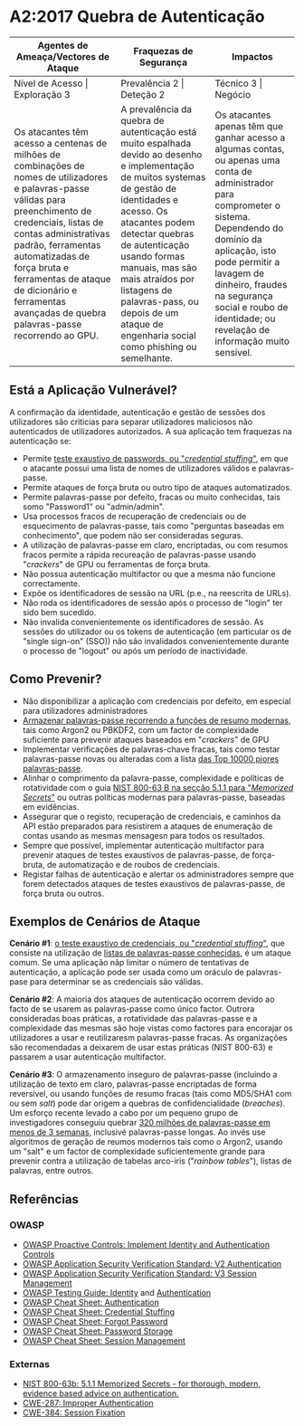 # A2:2017 Quebra de Autenticação

| Agentes de Ameaça/Vectores de Ataque | Fraquezas de Segurança           | Impactos               |
| -- | -- | -- |
| Nível de Acesso \| Exploração 3 | Prevalência 2 \| Deteção 2 | Técnico 3 \| Negócio |
| Os atacantes têm acesso a centenas de milhões de combinações de nomes de utilizadores e palavras-passe válidas para preenchimento de credenciais, listas de contas administrativas padrão, ferramentas automatizadas de força bruta e ferramentas de ataque de dicionário e ferramentas avançadas de quebra palavras-passe recorrendo ao GPU.  | A prevalência da quebra de autenticação está muito espalhada devido ao desenho e implementação de muitos systemas de gestão de identidades e acesso. Os atacantes podem detectar quebras de autenticação usando formas manuais, mas são mais atraídos por listagens de palavras-pass, ou depois de um ataque de engenharia social como phishing ou semelhante. | Os atacantes apenas têm que ganhar acesso a algumas contas, ou apenas uma conta de administrador para comprometer o sistema. Dependendo do domínio da aplicação, isto pode permitir a lavagem de dinheiro, fraudes na segurança social e roubo de identidade; ou revelação de informação muito sensível. |

## Está a Aplicação Vulnerável?

A confirmação da identidade, autenticação e gestão de sessões dos utilizadores são criticias para separar utilizadores maliciosos não autenticados de utilizadores autorizados. A sua aplicação tem fraquezas na autenticação se:

* Permite [teste exaustivo de passwords, ou "*credential stuffing*"](https://www.owasp.org/index.php/Credential_stuffing), em que o atacante possui uma lista de nomes de utilizadores válidos e palavras-passe.
* Permite ataques de força bruta ou outro tipo de ataques automatizados.
* Permite palavras-passe por defeito, fracas ou muito conhecidas, tais somo "Password1" ou "admin/admin".
* Usa processos fracos de recuperação de credenciais ou de esquecimento de palavras-passe, tais como "perguntas baseadas em conhecimento", que podem não ser consideradas seguras.
* A utilização de palavras-passe em claro, encriptadas, ou com resumos fracos permite a rápida recureação de palavras-passe usando "*crackers*" de GPU ou ferramentas de força bruta.
* Não possua autenticação multifactor ou que a mesma não funcione correctamente.
* Expõe os identificadores de sessão na URL (p.e., na reescrita de URLs).
* Não roda os identificadores de sessão após o processo de "login" ter sido bem sucedido.
* Não invalida convenientemente os identificadores de sessão. As sessões do utilizador ou os tokens de autenticação (em particular os de "single sign-on" (SSO)) não são invalidados convenientemente durante o processo de "logout" ou após um período de inactividade.

## Como Prevenir?

* Não disponibilizar a aplicação com credenciais por defeito, em especial para utilizadores administradores
* [Armazenar palavras-passe recorrendo a funções de resumo modernas](https://www.owasp.org/index.php/Password_Storage_Cheat_Sheet#Leverage_an_adaptive_one-way_function), tais como Argon2 ou PBKDF2, com um factor de complexidade suficiente para prevenir ataques baseados em "*crackers*" de GPU
* Implementar verificações de palavras-chave fracas, tais como testar palavras-passe novas ou alteradas com a lista [das Top 10000 piores palavras-passe](https://github.com/danielmiessler/SecLists/tree/master/Passwords).
* Alinhar o comprimento da palavra-passe, complexidade e políticas de rotatividade com o guia [NIST 800-63 B na secção 5.1.1 para "*Memorized Secrets*"](https://pages.nist.gov/800-63-3/sp800-63b.html#memsecret) ou outras políticas modernas para palavras-passe, baseadas em evidências.
* Assegurar que o registo, recuperação de credenciais, e caminhos da API estão preparados para resistirem a ataques de enumeração de contas usando as mesmas mensagesn para todos os resultados.
* Sempre que possível, implementar autenticação multifactor para prevenir ataques de testes exaustivos de palavras-passe, de força-bruta, de automatização e de roubos de credenciais.
* Registar falhas de autenticação e alertar os administradores sempre que forem detectados ataques de testes exaustivos de palavras-passe, de força bruta ou outros.

## Exemplos de Cenários de Ataque

**Cenário #1**: [o teste exaustivo de credenciais, ou "*credential stuffing*"](https://www.owasp.org/index.php/Credential_stuffing), que consiste na utilização de [listas de palavras-passe conhecidas](https://github.com/danielmiessler/SecLists), é um ataque comum. Se uma aplicação nãp limitar o número de tentativas de autenticação, a aplicação pode ser usada como um oráculo de palavras-pase para determinar se as credenciais são válidas.

**Cenário #2**: A maioria dos ataques de autenticação ocorrem devido ao facto de se usarem as palavras-passe como único factor. Outrora consideradas boas práticas, a rotatividade das palavras-passe e a complexidade das mesmas são hoje vistas como factores para encorajar os utilizadores a usar e reutilizaresm palavras-passe fracas. As organizações são recomendadas a deixarem de usar estas práticas (NIST 800-63) e passarem a usar autenticação multifactor.

**Cenário #3**: O armazenamento inseguro de palavras-passe (incluindo a utilização de texto em claro, palavras-passe encriptadas de forma reversível, ou usando funções de resumo fracas (tais como MD5/SHA1 com ou sem *salt*) pode dar origem a quebras de confidencialidade (*breaches*). Um esforço recente levado a cabo por um pequeno grupo de investigadores conseguiu quebrar [320 milhões de palavras-passe em menos de 3 semanas](https://cynosureprime.blogspot.com.au/2017/08/320-million-hashes-exposed.html), inclusivé palavras-passe longas. Ao invés use algoritmos de geração de reumos modernos tais como o Argon2, usando um "salt" e um factor de complexidade suficientemente grande para prevenir contra a utilização de tabelas arco-iris ("*rainbow tables*"), listas de palavras, entre outros.

## Referências

### OWASP

* [OWASP Proactive Controls: Implement Identity and Authentication Controls](https://www.owasp.org/index.php/OWASP_Proactive_Controls#5:_Implement_Identity_and_Authentication_Controls)
* [OWASP Application Security Verification Standard: V2 Authentication](https://www.owasp.org/index.php/Category:OWASP_Application_Security_Verification_Standard_Project#tab=Home)
* [OWASP Application Security Verification Standard: V3 Session Management](https://www.owasp.org/index.php/Category:OWASP_Application_Security_Verification_Standard_Project#tab=Home)
* [OWASP Testing Guide: Identity](https://www.owasp.org/index.php/Testing_Identity_Management)
 and [Authentication](https://www.owasp.org/index.php/Testing_for_authentication)
* [OWASP Cheat Sheet: Authentication](https://www.owasp.org/index.php/Authentication_Cheat_Sheet)
* [OWASP Cheat Sheet: Credential Stuffing](https://www.owasp.org/index.php/Credential_Stuffing_Prevention_Cheat_Sheet)
* [OWASP Cheat Sheet: Forgot Password](https://www.owasp.org/index.php/Forgot_Password_Cheat_Sheet)
* [OWASP Cheat Sheet: Password Storage](https://www.owasp.org/index.php/Password_Storage_Cheat_Sheet)
* [OWASP Cheat Sheet: Session Management](https://www.owasp.org/index.php/Session_Management_Cheat_Sheet)

### Externas

* [NIST 800-63b: 5.1.1 Memorized Secrets - for thorough, modern, evidence based advice on authentication.](https://pages.nist.gov/800-63-3/sp800-63b.html#memsecret)
* [CWE-287: Improper Authentication](https://cwe.mitre.org/data/definitions/287.html)
* [CWE-384: Session Fixation](https://cwe.mitre.org/data/definitions/384.html)
